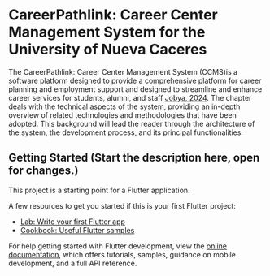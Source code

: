 # CareerPathlink: Career Center Management System for the University of Nueva Caceres

The CareerPathlink: Career Center Management System (CCMS)is a software platform designed to provide a comprehensive platform for career planning and employment support and designed to streamline and enhance career services for students, alumni, and staff [Jobya, 2024](https://jobya.com/learn/career_advice/career_development/the_impact_of_technology_on_career_development). The chapter deals with the technical aspects of the system, providing an in-depth overview of related technologies and methodologies that have been adopted. This background will lead the reader through the architecture of the system, the development process, and its principal functionalities.

## Getting Started (Start the description here, open for changes.)

This project is a starting point for a Flutter application.

A few resources to get you started if this is your first Flutter project:

- [Lab: Write your first Flutter app](https://docs.flutter.dev/get-started/codelab)
- [Cookbook: Useful Flutter samples](https://docs.flutter.dev/cookbook)

For help getting started with Flutter development, view the
[online documentation](https://docs.flutter.dev/), which offers tutorials,
samples, guidance on mobile development, and a full API reference.
